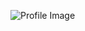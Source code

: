 ![Profile Image](https://avatars2.githubusercontent.com/u/26070771?s=400&u=ec0b7dcef0942bd4fd9bbee14a95f1b3178ce31b&v=4)
